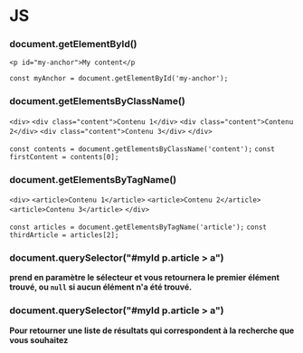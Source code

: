 # JS

### document.getElementById()

`<p id="my-anchor">My content</p`

`const myAnchor = document.getElementById('my-anchor');`

### document.getElementsByClassName()

`<div>`
    `<div class="content">Contenu 1</div>`
    `<div class="content">Contenu 2</div>`
    `<div class="content">Contenu 3</div>`
`</div>`

`const contents = document.getElementsByClassName('content');`
`const firstContent = contents[0];`

### document.getElementsByTagName()

`<div>`
    `<article>Contenu 1</article>`
    `<article>Contenu 2</article>`
    `<article>Contenu 3</article>`
`</div>`

`const articles = document.getElementsByTagName('article');`
`const thirdArticle = articles[2];`

### document.querySelector("#myId p.article > a")

**prend en paramètre le sélecteur et vous retournera le premier élément trouvé, ou  `null`  si aucun élément n'a été trouvé.**


### document.querySelector("#myId p.article > a")

**Pour retourner une liste de résultats qui correspondent à la recherche que vous souhaitez**